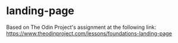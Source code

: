 # landing-page
Based on The Odin Project's assignment at the following link: https://www.theodinproject.com/lessons/foundations-landing-page
